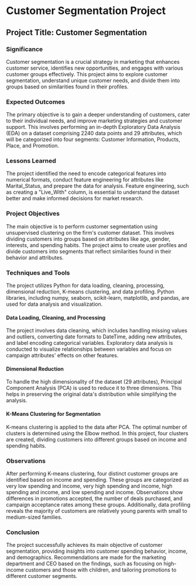 # Customer Segmentation Project

## Project Title: Customer Segmentation

### Significance
Customer segmentation is a crucial strategy in marketing that enhances customer service, identifies new opportunities, and engages with various customer groups effectively. This project aims to explore customer segmentation, understand unique customer needs, and divide them into groups based on similarities found in their profiles.

### Expected Outcomes
The primary objective is to gain a deeper understanding of customers, cater to their individual needs, and improve marketing strategies and customer support. This involves performing an in-depth Exploratory Data Analysis (EDA) on a dataset comprising 2240 data points and 29 attributes, which will be categorized into four segments: Customer Information, Products, Place, and Promotion.

### Lessons Learned
The project identified the need to encode categorical features into numerical formats, conduct feature engineering for attributes like Marital_Status, and prepare the data for analysis. Feature engineering, such as creating a "Live_With" column, is essential to understand the dataset better and make informed decisions for market research.

### Project Objectives
The main objective is to perform customer segmentation using unsupervised clustering on the firm's customer dataset. This involves dividing customers into groups based on attributes like age, gender, interests, and spending habits. The project aims to create user profiles and divide customers into segments that reflect similarities found in their behavior and attributes.

### Techniques and Tools
The project utilizes Python for data loading, cleaning, processing, dimensional reduction, K-means clustering, and data profiling. Python libraries, including numpy, seaborn, scikit-learn, matplotlib, and pandas, are used for data analysis and visualization.

#### Data Loading, Cleaning, and Processing
The project involves data cleaning, which includes handling missing values and outliers, converting date formats to DateTime, adding new attributes, and label encoding categorical variables. Exploratory data analysis is conducted to visualize relationships between variables and focus on campaign attributes' effects on other features.

#### Dimensional Reduction
To handle the high dimensionality of the dataset (29 attributes), Principal Component Analysis (PCA) is used to reduce it to three dimensions. This helps in preserving the original data's distribution while simplifying the analysis.

#### K-Means Clustering for Segmentation
K-means clustering is applied to the data after PCA. The optimal number of clusters is determined using the Elbow method. In this project, four clusters are created, dividing customers into different groups based on income and spending habits.

### Observations
After performing K-means clustering, four distinct customer groups are identified based on income and spending. These groups are categorized as very low spending and income, very high spending and income, high spending and income, and low spending and income. Observations show differences in promotions accepted, the number of deals purchased, and campaign acceptance rates among these groups. Additionally, data profiling reveals the majority of customers are relatively young parents with small to medium-sized families.

### Conclusion
The project successfully achieves its main objective of customer segmentation, providing insights into customer spending behavior, income, and demographics. Recommendations are made for the marketing department and CEO based on the findings, such as focusing on high-income customers and those with children, and tailoring promotions to different customer segments.

